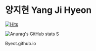# 양지현 Yang Ji Hyeon

<div align=senter>

[![Hits](https://hits.seeyoufarm.com/api/count/incr/badge.svg?url=https%3A%2F%2Fgithub.com%2Fbyeot95&count_bg=%2379C83D&title_bg=%23555555&icon=&icon_color=%23E7E7E7&title=hits&edge_flat=false)](https://hits.seeyoufarm.com)

</div>



![Anurag's GitHub stats](https://github-readme-stats.vercel.app/api?username=&show_icons=true&theme=radical)
S




Byeot.github.io
